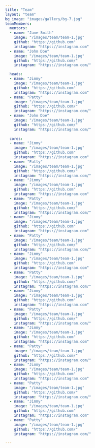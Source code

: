 ```yaml
---
title: "Team"
layout: "team"
bg_image: "images/gallery/bg-7.jpg"
teamMembers:
  mentors:
  - name: "Jane Smith"
    image: "/images/team/team-1.jpg"
    github: "https://github.com"
    instagram: "https://instagram.com"
  - name: "John Doe"
    image: "/images/team/team-1.jpg"
    github: "https://github.com/"
    instagram: "https://instagram.com/"

  heads:
  - name: "Jimmy"
    image: "/images/team/team-1.jpg"
    github: "https://github.com"
    instagram: "https://instagram.com"
  - name: "Patty"
    image: "/images/team/team-1.jpg"
    github: "https://github.com/"
    instagram: "https://instagram.com/"
  - name: "John Doe"
    image: "/images/team/team-1.jpg"
    github: "https://github.com/"
    instagram: "https://instagram.com/"
    
  cores:
  - name: "Jimmy"
    image: "/images/team/team-1.jpg"
    github: "https://github.com"
    instagram: "https://instagram.com"
  - name: "Patty"
    image: "/images/team/team-1.jpg"
    github: "https://github.com/"
    instagram: "https://instagram.com/"
  - name: "Jimmy"
    image: "/images/team/team-1.jpg"
    github: "https://github.com"
    instagram: "https://instagram.com"
  - name: "Patty"
    image: "/images/team/team-1.jpg"
    github: "https://github.com/"
    instagram: "https://instagram.com/"
  - name: "Jimmy"
    image: "/images/team/team-1.jpg"
    github: "https://github.com"
    instagram: "https://instagram.com"
  - name: "Patty"
    image: "/images/team/team-1.jpg"
    github: "https://github.com/"
    instagram: "https://instagram.com/"
  - name: "Jimmy"
    image: "/images/team/team-1.jpg"
    github: "https://github.com"
    instagram: "https://instagram.com"
  - name: "Patty"
    image: "/images/team/team-1.jpg"
    github: "https://github.com/"
    instagram: "https://instagram.com/"
  - name: "Jimmy"
    image: "/images/team/team-1.jpg"
    github: "https://github.com"
    instagram: "https://instagram.com"
  - name: "Patty"
    image: "/images/team/team-1.jpg"
    github: "https://github.com/"
    instagram: "https://instagram.com/"
  - name: "Jimmy"
    image: "/images/team/team-1.jpg"
    github: "https://github.com"
    instagram: "https://instagram.com"
  - name: "Patty"
    image: "/images/team/team-1.jpg"
    github: "https://github.com/"
    instagram: "https://instagram.com/"
  - name: "Jimmy"
    image: "/images/team/team-1.jpg"
    github: "https://github.com"
    instagram: "https://instagram.com"
  - name: "Patty"
    image: "/images/team/team-1.jpg"
    github: "https://github.com/"
    instagram: "https://instagram.com/"
  - name: "Jimmy"
    image: "/images/team/team-1.jpg"
    github: "https://github.com"
    instagram: "https://instagram.com"
  - name: "Patty"
    image: "/images/team/team-1.jpg"
    github: "https://github.com/"
    instagram: "https://instagram.com/"

---
```


